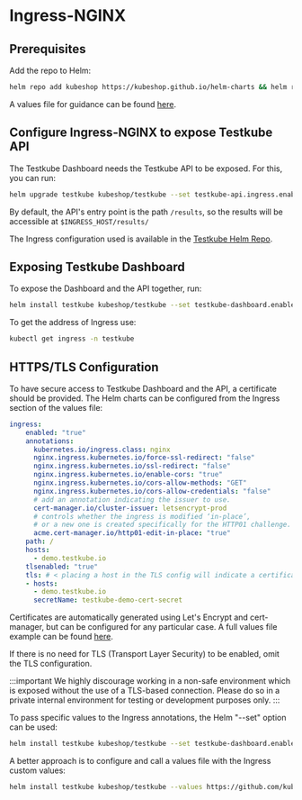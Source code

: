 # Ingress-NGINX

## Prerequisites

Add the repo to Helm:

```sh
helm repo add kubeshop https://kubeshop.github.io/helm-charts && helm repo update
```

A values file for guidance can be found [here](https://github.com/kubeshop/helm-charts/blob/39f73098630b333ba66db137e7fc016c39d92876/testkube/charts/testkube/values-demo.yaml).

## Configure Ingress-NGINX to expose Testkube API

The Testkube Dashboard needs the Testkube API to be exposed. For this, you can run:

```sh
helm upgrade testkube kubeshop/testkube --set testkube-api.ingress.enabled="true"
```

By default, the API's entry point is the path `/results`, so the results will be accessible at `$INGRESS_HOST/results/`

The Ingress configuration used is available in the [Testkube Helm Repo](https://github.com/kubeshop/helm-charts).

## Exposing Testkube Dashboard 

To expose the Dashboard and the API together, run: 

```sh
helm install testkube kubeshop/testkube --set testkube-dashboard.enabled="true" --set testkube-dashboard.ingress.enabled="true" --set testkube-api.ingress.enabled="true"
```

To get the address of Ingress use:

```sh
kubectl get ingress -n testkube
```

## HTTPS/TLS Configuration

To have secure access to Testkube Dashboard and the API, a certificate should be provided. The Helm charts can be configured from the Ingress section of the values file:

```yaml
ingress:
    enabled: "true"
    annotations: 
      kubernetes.io/ingress.class: nginx
      nginx.ingress.kubernetes.io/force-ssl-redirect: "false"
      nginx.ingress.kubernetes.io/ssl-redirect: "false"
      nginx.ingress.kubernetes.io/enable-cors: "true"
      nginx.ingress.kubernetes.io/cors-allow-methods: "GET"
      nginx.ingress.kubernetes.io/cors-allow-credentials: "false"
      # add an annotation indicating the issuer to use.
      cert-manager.io/cluster-issuer: letsencrypt-prod
      # controls whether the ingress is modified ‘in-place’,
      # or a new one is created specifically for the HTTP01 challenge.
      acme.cert-manager.io/http01-edit-in-place: "true"
    path: /
    hosts:
      - demo.testkube.io
    tlsenabled: "true"
    tls: # < placing a host in the TLS config will indicate a certificate should be created
    - hosts:
      - demo.testkube.io
      secretName: testkube-demo-cert-secret
```

Certificates are automatically generated using Let's Encrypt and cert-manager, but can be configured for any particular case. A full values file example can be found [here](https://github.com/kubeshop/helm-charts/blob/39f73098630b333ba66db137e7fc016c39d92876/testkube/charts/testkube/values-demo.yaml).

If there is no need for TLS (Transport Layer Security) to be enabled, omit the TLS configuration.

:::important
We highly discourage working in a non-safe environment which is exposed without the use of a TLS-based connection. Please do so in a private internal environment for testing or development purposes only.
:::

To pass specific values to the Ingress annotations, the Helm "--set" option can be used: 

```sh
helm install testkube kubeshop/testkube --set testkube-dashboard.enabled="true" --set testkube-dashboard.ingress.enabled="true" --set testkube-api.ingress.enabled="true" --set testkube-api.ingress.annotations.kubernetes\\.io/ingress\\.class="anything_needed" 
```

A better approach is to configure and call a values file with the Ingress custom values:

```sh
helm install testkube kubeshop/testkube --values https://github.com/kubeshop/helm-charts/blob/39f73098630b333ba66db137e7fc016c39d92876/testkube/charts/testkube/values-demo.yaml
```
